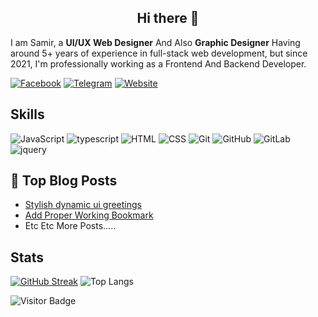 <center><h2>Hi there 👋</h2></center>

I am Samir, a **UI/UX Web Designer** And Also **Graphic Designer** Having around 5+ years of experience in full-stack web development, but since 2021, I'm professionally working as a Frontend And Backend Developer.

[![Facebook](https://img.shields.io/badge/Facebook-%231877F2.svg?style=for-the-badge&logo=Facebook&logoColor=white)](https://www.facebook.com/Heartless.Boy.No.Love)
[![Telegram](https://img.shields.io/badge/Telegram-2CA5E0?style=for-the-badge&logo=telegram&logoColor=white)](https://t.me/Unknown_Web_Designer)
[![Website](https://img.shields.io/badge/Blogger-FF5722?style=for-the-badge&logo=blogger&logoColor=white)](https://www.itz-txs.com)

## Skills

![JavaScript](https://img.shields.io/badge/-JavaScript-black?style=flat-square&logo=javascript)
![typescript](https://img.shields.io/badge/TypeScript-3178C6?style=flat-square&logo=typescript&logoColor=white)
![HTML](https://img.shields.io/badge/-HTML5-E34F26?style=flat-square&logo=html5&logoColor=white)
![CSS](https://img.shields.io/badge/-CSS3-1572B6?style=flat-square&logo=css3)
![Git](https://img.shields.io/badge/-Git-black?style=flat-square&logo=git)
![GitHub](https://img.shields.io/badge/-GitHub-181717?style=flat-square&logo=github)
![GitLab](https://img.shields.io/badge/-GitLab-FCA121?style=flat-square&logo=gitlab)
![jquery](https://img.shields.io/badge/jQuery-0769AD?style=flat-square&logo=jquery&logoColor=white)

## 📝 Top Blog Posts

-   [Stylish dynamic ui greetings](https://www.itz-txs.com/2023/05/how-to-add-dynamic-stylish-greetings.html)
-   [Add Proper Working Bookmark](https://www.itz-txs.com/2023/05/how-to-add-proper-working-bookmark.html)
-   Etc Etc More Posts.....

## Stats

[![GitHub Streak](https://streak-stats.demolab.com?user=Royal-Ui&theme=tokyonight&border_radius=10)](https://git.io/streak-stats)
![Top Langs](https://github-readme-stats.vercel.app/api/top-langs/?username=Royal-Ui&hide=TeX&layout=compact&theme=prussian)

![Visitor Badge](https://visitor-badge.laobi.icu/badge?page_id=Royal-Ui.Royal-Ui)
